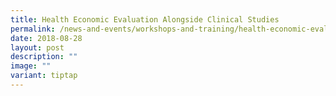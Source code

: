 ```yaml
---
title: Health Economic Evaluation Alongside Clinical Studies
permalink: /news-and-events/workshops-and-training/health-economic-evaluation-alongside-clinical-studies/
date: 2018-08-28
layout: post
description: ""
image: ""
variant: tiptap
---
```

